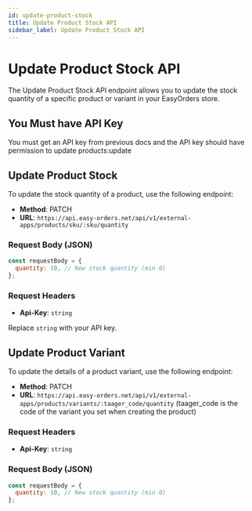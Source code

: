 ```yaml
---
id: update-product-stock
title: Update Product Stock API
sidebar_label: Update Product Stock API
---
```


# Update Product Stock API

The Update Product Stock API endpoint allows you to update the stock quantity of a specific product or variant in your EasyOrders store.

## You Must have API Key

You must get an API key from previous docs and the API key should have permission to update products:update

## Update Product Stock

To update the stock quantity of a product, use the following endpoint:

- **Method**: PATCH
- **URL**: `https://api.easy-orders.net/api/v1/external-apps/products/sku/:sku/quantity`

### Request Body (JSON)

```js
const requestBody = {
  quantity: 10, // New stock quantity (min 0)
};
```

### Request Headers

- **Api-Key**: `string`

Replace `string` with your API key.

## Update Product Variant

To update the details of a product variant, use the following endpoint:

- **Method**: PATCH
- **URL**: `https://api.easy-orders.net/api/v1/external-apps/products/variants/:taager_code/quantity` (taager_code is the code of the variant you set when creating the product)

### Request Headers

- **Api-Key**: `string`

### Request Body (JSON)

```js
const requestBody = {
  quantity: 10, // New stock quantity (min 0)
};
```
